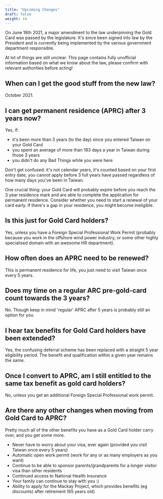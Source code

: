 ```yaml
---
title: "Upcoming Changes"
draft: false
weight: 14
---
```


On June 18th 2021, a major amendment to the law underpinning the Gold Card
 was passed by the legislature. It's since been signed into law by the President
and is currently being implemented by the various government department responsible.

At lot of things are still unclear.
This page contains fully unofficial information based on what we know about the law,
please confirm with relevant authorities before acting!

## When can I get the good stuff from the new law?
October 2021.

## I can get permanent residence (APRC) after 3 years now?
Yes, if:
* it's been more than 3 years (to the day) since you entered Taiwan on your Gold Card
* you spent an average of more than 183 days a year in Taiwan during those 3 years
* you didn't do any Bad Things while you were here

Don't get confused: it's not calendar years, it's counted based on your first entry date,
you cannot apply before 3 full years have passed regardless of how many days you've been
in Taiwan.

One crucial thing: your Gold Card will probably expire before you reach the 3 year 
residence mark and are able to complete the application for permanent residence. Consider
whether you need to start a renewal of your card early. If there's a gap in your
residence, you might become ineligible.

## Is this just for Gold Card holders?
Yes, unless you have a Foreign Special Professional Work Permit (probably because
you work in the offshore wind power industry, or some other highly specialised domain
with an awesome HR department).

## How often does an APRC need to be renewed?
This is permanent residence for life, you just need to visit Taiwan once every 5 years.

## Does my time on a regular ARC pre-gold-card count towards the 3 years?
No. Though keep in mind 'regular' APRC after 5 years is probably still an option for you.

## I hear tax benefits for Gold Card holders have been extended?
Yes, the confusing deferral scheme has been replaced with a straight 5 year eligibility period.
The benefit and qualification within a given year remains the same.

## Once I convert to APRC, am I still entitled to the same tax benefit as gold card holders?
No, unless you get an additional Foreign Special Professional work permit.

## Are there any other changes when moving from Gold Card to APRC?
Pretty much all of the other benefits you have as a Gold Card holder carry over, and you get some more.

- Never have to worry about your visa, ever again (provided you visit Taiwan once every 5 years)
- Automatic open work permit (work for any or as many employers as you want)
- Continue to be able to sponsor parents/grandparents for a longer visitor visa than other residents
- Continued access to National Health Insurance
- Your family can continue to stay with you :)
- Ability to apply for the  Mackay Project, which provides benefits (eg discounts) after retirement (65 years old)
